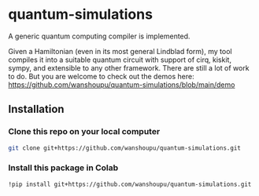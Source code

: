 # quantum-simulations

A generic quantum computing compiler is implemented.

Given a Hamiltonian (even in its most general Lindblad form), my tool compiles it into a suitable quantum circuit with support of cirq, kiskit, sympy, and extensible to any other framework. There
are still a lot of work to do. But you are welcome to check out the demos here: https://github.com/wanshoupu/quantum-simulations/blob/main/demo

## Installation

### Clone this repo on your local computer

```bash
git clone git+https://github.com/wanshoupu/quantum-simulations.git
```

### Install this package in Colab

```bash
!pip install git+https://github.com/wanshoupu/quantum-simulations.git
```
